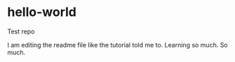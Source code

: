 # hello-world
Test repo

I am editing the readme file like the tutorial told me to. Learning so much. So much.
